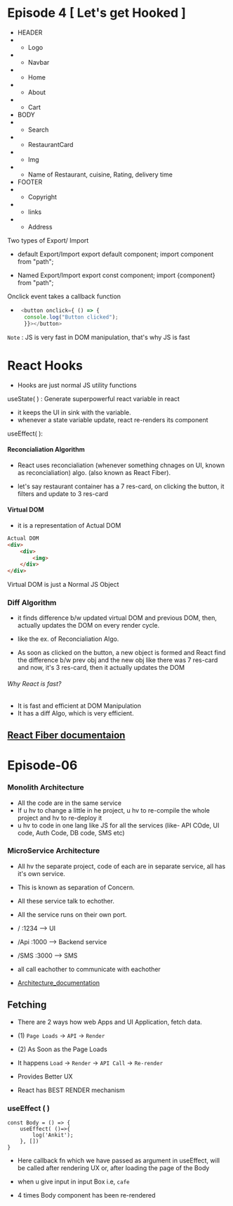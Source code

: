 # Episode 4 [ Let's get Hooked ]
 
 * HEADER
 * - Logo
 * - Navbar
 *  - Home
 *  - About
 *  - Cart
 * BODY
 * - Search
 * - RestaurantCard
 *   - Img
 *   - Name of Restaurant, cuisine, Rating, delivery time
 * FOOTER
 * - Copyright
 * - links
 * - Address


Two types of Export/ Import


- default Export/Import
export default component;
import component from "path";

- Named Export/Import
export const component;
import {component} from "path";

Onclick event takes a callback function
- ```js
   <button onclick={ () => {
    console.log("Button clicked");
    }}></button>


`Note` : JS is very fast in DOM manipulation, that's why JS is fast


# React Hooks

- Hooks are just normal JS utility functions

useState( ) : Generate superpowerful react variable in react
- it keeps the UI in sink with the variable.
- whenever a state variable update, react re-renders its component

useEffect( ): 

#### Reconcialiation Algorithm
- React uses reconcialiation (whenever something chnages on UI, known as reconcialiation) algo. (also known as React Fiber).

- let's say restaurant container has a 7 res-card, on clicking the button, it filters and update to 3 res-card

#### Virtual DOM
- it is a representation of Actual DOM

```HTML
Actual DOM
<div>
    <div>
        <img>
    </div>    
</div>
```

Virtual DOM is just a Normal JS Object

### Diff Algorithm
- it finds difference b/w updated virtual DOM and previous DOM, then, actually updates the DOM on every render cycle.

- like the ex. of Reconcialiation Algo.
- As soon as clicked on the button, a new object is formed and React find the difference b/w prev obj and the new obj like there was 7 res-card and now, it's 3 res-card, then it actually updates the DOM

###### Why React is fast?
- It is fast and efficient at DOM Manipulation
- It has a diff Algo, which is very efficient.

## [React Fiber documentaion](https://github.com/acdlite/react-fiber-architecture)


# Episode-06

### Monolith Architecture
- All the code are in the same service
- If u hv to change a little in he project, u hv to re-compile the whole project and hv to re-deploy it
- u hv to code in one lang like JS for all the services (like- API COde, UI code, Auth Code, DB code, SMS etc)

### MicroService Architecture
- All hv the separate project, code of each are in separate service, all has it's own service.
- This is known as separation of Concern.
- All these service talk to echother.

- All the service runs on their own port.
- /     :1234 --> UI
- /Api  :1000 --> Backend service
- /SMS  :3000 --> SMS
- all call eachother to communicate with eachother

- [Architecture_documentation](https://medium.com/koderlabs/introduction-to-monolithic-architecture-and-microservices-architecture-b211a5955c63)

## Fetching
- There are 2 ways how web Apps and UI Application, fetch data.

- (1) `Page Loads` -> `API` -> `Render`

- (2) As Soon as the Page Loads
-  It happens `Load` -> `Render` -> `API Call` -> `Re-render`
- Provides Better UX

-  React has BEST RENDER mechanism

### useEffect ( )
```
const Body = () => {
    useEffect( ()=>{
        log('Ankit');
    }, [])
}
```
- Here callback fn which we have passed as argument in useEffect, will be called after rendering UX or, after loading the page of the Body

- when u give input in input Box i.e, `cafe`
- 4 times Body component has been re-rendered